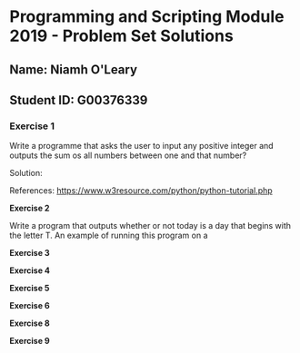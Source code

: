 # **Programming and Scripting Module 2019 - Problem Set Solutions**

## **Name: Niamh O'Leary**

## **Student ID: G00376339**

### **Exercise 1**

Write a programme that asks the user to input any positive integer and outputs the sum os all numbers between one and that number?

Solution: 

References:
https://www.w3resource.com/python/python-tutorial.php



**Exercise 2**

Write a program that outputs whether or not today is a day that begins with the letter T. An example of running this program on a 


**Exercise 3**


**Exercise 4**


**Exercise 5**


**Exercise 6**


**Exercise 8**


**Exercise 9**
